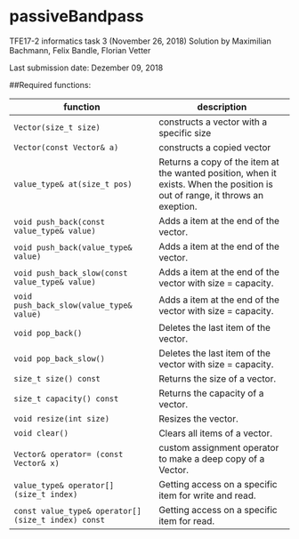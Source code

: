 # passiveBandpass
TFE17-2 informatics task 3 (November 26, 2018)
Solution by Maximilian Bachmann, Felix Bandle, Florian Vetter

Last submission date: Dezember 09, 2018

##Required functions:

| function | description |
|-------------|-------------|
|`Vector(size_t size)`| constructs a vector with a specific size|
|`Vector(const Vector& a)`| constructs a copied vector|
|`value_type& at(size_t pos)`|Returns a copy of the item at the wanted position, when it exists. When the position is out of range, it throws an exeption.|
|`void push_back(const value_type& value)`|Adds a item at the end of the vector.|
|`void push_back(value_type& value)`|Adds a item at the end of the vector.|
|`void push_back_slow(const value_type& value)`|Adds a item at the end of the vector with size = capacity.|
|`void push_back_slow(value_type& value)`|Adds a item at the end of the vector with size = capacity.|
|`void pop_back()`|Deletes the last item of the vector.|
|`void pop_back_slow()`|Deletes the last item of the vector with size = capacity.|
|`size_t size() const`|Returns the size of a vector.|
|`size_t capacity() const`|Returns the capacity of a vector.|
|`void resize(int size)`|Resizes the vector.|
|`void clear()`|Clears all items of a vector.|
|`Vector& operator= (const Vector& x)`|custom assignment operator to make a deep copy of a Vector.|
|`value_type& operator[] (size_t index)`|Getting access on a specific item for write and read.|
|`const value_type& operator[] (size_t index) const`|Getting access on a specific item for read.|

